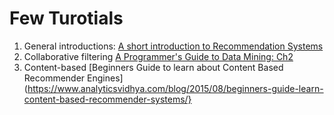 # Few Turotials

1. General introductions:
[A short introduction to Recommendation Systems](http://blog.manugarri.com/a-short-introduction-to-recommendation-systems/)
2. Collaborative filtering
[A Programmer's Guide to Data Mining: Ch2](http://guidetodatamining.com/chapter2/)
3. Content-based
[Beginners Guide to learn about Content Based Recommender Engines](https://www.analyticsvidhya.com/blog/2015/08/beginners-guide-learn-content-based-recommender-systems/}

